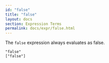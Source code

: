 ```yaml
---
id: "false"
title: "false"
layout: docs
section: Expression Terms
permalink: docs/expr/false.html
---
```


The `false` expression always evaluates as false.

    "false"
    ["false"]
